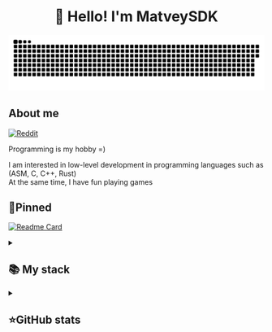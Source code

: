 <h1 align="center">👋 Hello! I'm MatveySDK </h1>

<p align="center">
 <img width="600" src="assets/github-snake.svg" alt="snake"/>
</p>

## About me
[![Reddit](https://img.shields.io/badge/-Reddit-FF0000?style=flat&logo=reddit&logoColor=white)](https://www.reddit.com/user/nerediska/)

Programming is my hobby =)  

I am interested in low-level development in programming languages such as (ASM, C, C++, Rust)  
At the same time, I have fun playing games

## 📌Pinned
[![Readme Card](https://github-readme-stats.vercel.app/api/pin/?username=MatveySDK&repo=nova-os&theme=dracula&bg_color=00000000&)](https://github.com/MatveySDK/nova-os)


<details align="left">
  <summary><h2><b>📚 My stack</b></h2></summary>
  <p>
    <h3>Langs</h3>
    <img src="https://skillicons.dev/icons?i=asm,c,cpp,rust&perline=7" />
    <h3>Frameworks / Tools</h3>
    <img src="https://skillicons.dev/icons?i=linux,git&perline=7" />
    <h3>Software</h3>
    <img src="https://skillicons.dev/icons?i=neovim&perline=7" />
    <br>
  </p>
</details>


<details align="left">
  <summary><h2><b>⭐GitHub stats</b></h2></summary>
  <p>
   <img src="https://github-readme-stats.vercel.app/api/top-langs/?username=BaggerFast&theme=dracula&layout=compact&hide_border=true&bg_color=00000000" />
   <br>
   <img src="https://github-readme-stats.vercel.app/api?username=BaggerFast&count_private=true&show_icons=true&theme=dracula&hide_border=true&bg_color=00000000" />
    <br>
   <img src="https://metrics.lecoq.io/baggerfast" />
  </p>
</details>
